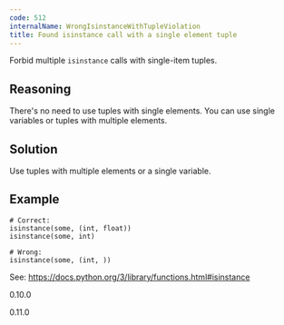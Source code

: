 ```yaml
---
code: 512
internalName: WrongIsinstanceWithTupleViolation
title: Found isinstance call with a single element tuple
---
```


Forbid multiple `isinstance` calls with single-item tuples.

## Reasoning
There's no need to use tuples with single elements. You can use
single variables or tuples with multiple elements.

## Solution
Use tuples with multiple elements or a single variable.

## Example

    # Correct:
    isinstance(some, (int, float))
    isinstance(some, int)
    
    # Wrong:
    isinstance(some, (int, ))

See: <https://docs.python.org/3/library/functions.html#isinstance>

<div class="versionadded">

0.10.0

</div>

<div class="versionchanged">

0.11.0

</div>